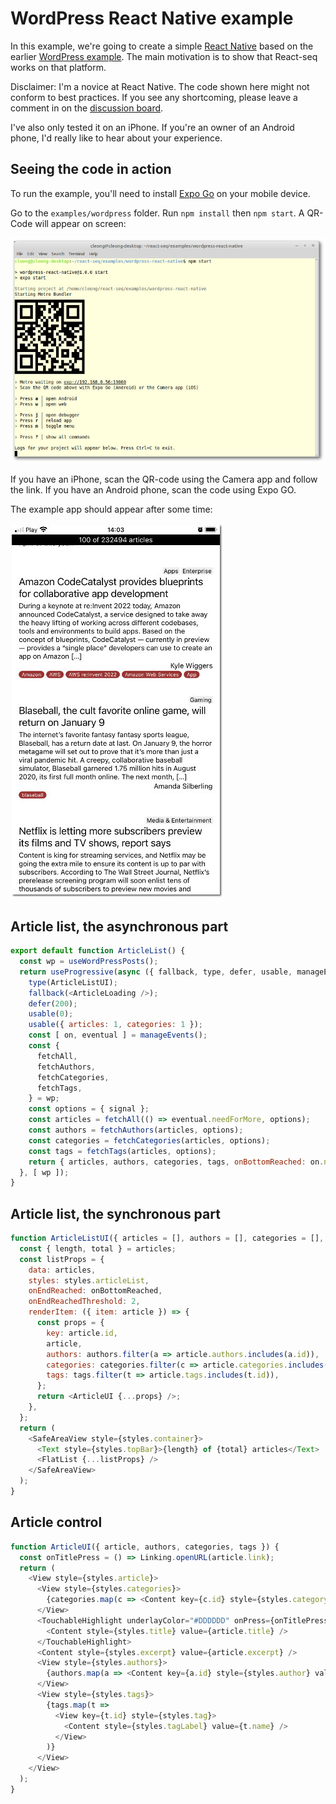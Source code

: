# WordPress React Native example

In this example, we're going to create a simple [React Native](https://reactnative.dev/) based on the earlier
[WordPress example](../wordpress/README.md). The main motivation is to show that React-seq works on that platform.

Disclaimer: I'm a novice at React Native. The code shown here might not conform to best practices. If you see any
shortcoming, please leave a comment in on the [discussion board](https://github.com/chung-leong/react-seq/discussions).

I've also only tested it on an iPhone. If you're an owner of an Android phone, I'd really like to hear about your
experience.

## Seeing the code in action

To run the example, you'll need to install [Expo Go](https://expo.dev/client) on your mobile device.

Go to the `examples/wordpress` folder. Run `npm install` then `npm start`. A QR-Code will appear on screen:

![screenshot](./img/screenshot-2.jpg)

If you have an iPhone, scan the QR-code using the Camera app and follow the link. If you have an Android phone, scan
the code using Expo GO.

The example app should appear after some time:

![screenshot](./img/screenshot-1.jpg)

## Article list, the asynchronous part

```js
export default function ArticleList() {
  const wp = useWordPressPosts();
  return useProgressive(async ({ fallback, type, defer, usable, manageEvents, signal }) => {
    type(ArticleListUI);
    fallback(<ArticleLoading />);
    defer(200);
    usable(0);
    usable({ articles: 1, categories: 1 });
    const [ on, eventual ] = manageEvents();
    const {
      fetchAll,
      fetchAuthors,
      fetchCategories,
      fetchTags,
    } = wp;
    const options = { signal };
    const articles = fetchAll(() => eventual.needForMore, options);
    const authors = fetchAuthors(articles, options);
    const categories = fetchCategories(articles, options);
    const tags = fetchTags(articles, options);
    return { articles, authors, categories, tags, onBottomReached: on.needForMore };
  }, [ wp ]);
}
```

## Article list, the synchronous part

```js
function ArticleListUI({ articles = [], authors = [], categories = [], tags = [], onBottomReached }) {
  const { length, total } = articles;
  const listProps = {
    data: articles,
    styles: styles.articleList,
    onEndReached: onBottomReached,
    onEndReachedThreshold: 2,
    renderItem: ({ item: article }) => {
      const props = {
        key: article.id,
        article,
        authors: authors.filter(a => article.authors.includes(a.id)),
        categories: categories.filter(c => article.categories.includes(c.id)),
        tags: tags.filter(t => article.tags.includes(t.id)),
      };
      return <ArticleUI {...props} />;
    },
  };
  return (
    <SafeAreaView style={styles.container}>
      <Text style={styles.topBar}>{length} of {total} articles</Text>
      <FlatList {...listProps} />
    </SafeAreaView>
  );
}
```

## Article control

```js
function ArticleUI({ article, authors, categories, tags }) {
  const onTitlePress = () => Linking.openURL(article.link);
  return (
    <View style={styles.article}>
      <View style={styles.categories}>
        {categories.map(c => <Content key={c.id} style={styles.category} value={c.name} />)}
      </View>
      <TouchableHighlight underlayColor="#DDDDDD" onPress={onTitlePress}>
        <Content style={styles.title} value={article.title} />
      </TouchableHighlight>
      <Content style={styles.excerpt} value={article.excerpt} />
      <View style={styles.authors}>
        {authors.map(a => <Content key={a.id} style={styles.author} value={a.name} />)}
      </View>
      <View style={styles.tags}>
        {tags.map(t =>
          <View key={t.id} style={styles.tag}>
            <Content style={styles.tagLabel} value={t.name} />
          </View>
        )}
      </View>
    </View>
  );
}
```
